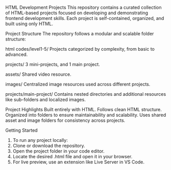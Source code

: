 HTML Development Projects
This repository contains a curated collection of HTML-based projects focused on developing and demonstrating frontend development skills. Each project is self-contained, organized, and built using only HTML.

Project Structure
The repository follows a modular and scalable folder structure:

html codes/level1-5/
Projects categorized by complexity, from basic to advanced.

projects/
3 mini-projects, and 1 main project.

assets/
Shared video resource.

images/
Centralized image resources used across different projects.

projects/main-project/
Contains nested directories and additional resources like sub-folders and localized images.

Project Highlights
Built entirely with HTML.
Follows clean HTML structure.
Organized into folders to ensure maintainability and scalability.
Uses shared asset and image folders for consistency across projects.

Getting Started
1. To run any project locally:
2. Clone or download the repository.
3. Open the project folder in your code editor.
4. Locate the desired .html file and open it in your browser.
5. For live preview, use an extension like Live Server in VS Code.
